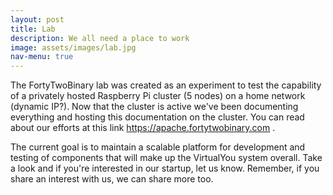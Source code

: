 ```yaml
---
layout: post
title: Lab
description: We all need a place to work
image: assets/images/lab.jpg
nav-menu: true
---
```

The FortyTwoBinary lab was created as an experiment to test the capability of a privately hosted Raspberry Pi cluster (5 nodes) on a home network (dynamic IP?). Now that the cluster is active we've been documenting everything and hosting this documentation on the cluster. You can read about our efforts at this link <a href="https://apache.fortytwobinary.com" target="_blank">https://apache.fortytwobinary.com</a> .

The current goal is to maintain a scalable platform for development and testing of components that will make up the VirtualYou system overall. Take a look and if you're interested in our startup, let us know. Remember, if you share an interest with us, we can share more too.